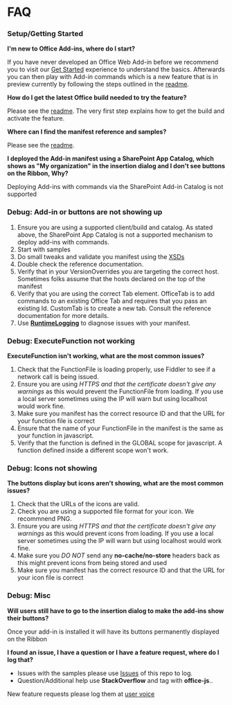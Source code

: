 # FAQ

### Setup/Getting Started

**I'm new to Office Add-ins, where do I start?**

If you have never developed an Office Web Add-in before we recommend you to visit our [Get Started](http://dev.office.com/getting-started/addins) experience to understand the basics. Afterwards you can then play with Add-in commands which is a new feature that is in preview currently by following the steps outlined in the [readme](https://github.com/OfficeDev/Office-Add-in-Commands-Samples/blob/master/README.md).

**How do I get the latest Office build needed to try the feature?**

Please see the [readme](https://github.com/OfficeDev/Office-Add-in-Commands-Samples/blob/master/README.md). The very first step explains how to get the build and activate the feature.

**Where can I find the manifest reference and samples?**

Please see the [readme](https://github.com/OfficeDev/Office-Add-in-Commands-Samples/blob/master/README.md).

**I deployed the Add-in manifest using a SharePoint App Catalog, which shows as "My organization" in the insertion dialog and I don't see buttons on the Ribbon, Why?**

Deploying Add-ins with commands via the SharePoint Add-in Catalog is not supported

### Debug: Add-in or buttons are not showing up

1.  Ensure you are using a supported client/build and catalog. As stated above, the SharePoint App Catalog is not a supported mechanism to deploy add-ins with commands.
2.  Start with samples
3.  Do small tweaks and validate you manifest using the [XSDs](https://github.com/OfficeDev/Office-Add-in-Commands-Samples/tree/master/Tools/XSD)
4.  Double check the reference documentation.
5.  Verify that in your VersionOverrides you are targeting the correct host. Sometimes folks assume that the hosts declared on the top of the manifest
6.  Verify that you are using the correct Tab element. OfficeTab is to add commands to an existing Office Tab and requires that you pass an existing Id. CustomTab is to create a new tab. Consult the reference documentation for more details.
7.  Use **[RuntimeLogging](https://github.com/OfficeDev/Office-Add-in-Commands-Samples/blob/master/Tools/RuntimeLogging.md)** to diagnose issues with your manifest.

### Debug: ExecuteFunction not working

**ExecuteFunction isn't working, what are the most common issues?**

1.  Check that the FunctionFile is loading properly, use Fiddler to see if a network call is being issued.
2.  Ensure you are using _HTTPS and that the certificate doesn't give any warnings_ as this would prevent the FunctionFile from loading. If you use a local server sometimes using the IP will warn but using localhost would work fine.
3.  Make sure you manifest has the correct resource ID and that the URL for your function file is correct
4.  Ensure that the name of your FunctionFile in the manifest is the same as your function in javascript.
5.  Verify that the function is defined in the GLOBAL scope for javascript. A function defined inside a different scope won't work.

### Debug: Icons not showing

**The buttons display but icons aren't showing, what are the most common issues?**

1.  Check that the URLs of the icons are valid.
2.  Check you are using a supported file format for your icon. We recommnend PNG. 
3.  Ensure you are using _HTTPS and that the certificate doesn't give any warnings_ as this would prevent icons from loading. If you use a local server sometimes using the IP will warn but using localhost would work fine.
4.  Make sure you _DO NOT_ send any **no-cache/no-store** headers back as this might prevent icons from being stored and used
5.  Make sure you manifest has the correct resource ID and that the URL for your icon file is correct

### Debug: Misc

**Will users still have to go to the insertion dialog to make the add-ins show their buttons?**

Once your add-in is installed it will have its buttons permanently displayed on the Ribbon

**I found an issue, I have a question or I have a feature request, where do I log that?**

*   Issues with the samples please use [Issues](https://github.com/OfficeDev/Office-Add-in-Commands-Samples/issues) of this repo to log.
*   Question/Additional help use **StackOverflow** and tag with **office-js**..

New feature requests please log them at [user voice](https://officespdev.uservoice.com/)
